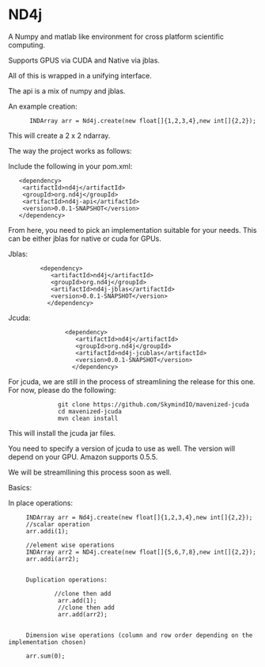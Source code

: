 ND4j
=========================================


A Numpy and matlab like environment for cross platform scientific computing. 

Supports GPUS via CUDA and Native via jblas.

All of this is wrapped in a unifying interface.

The api is a mix of numpy and jblas.




An example creation:

          INDArray arr = Nd4j.create(new float[]{1,2,3,4},new int[]{2,2});


This will create a 2 x 2 ndarray.


The way the project works as follows:


Include the following in your pom.xml:


       <dependency>
        <artifactId>nd4j</artifactId>
        <groupId>org.nd4j</groupId>
        <artifactId>nd4j-api</artifactId>
        <version>0.0.1-SNAPSHOT</version>
       </dependency>



From here, you need to pick an implementation suitable for your needs. This can be either jblas for native or cuda for GPUs.


Jblas:

             <dependency>
                <artifactId>nd4j</artifactId>
                <groupId>org.nd4j</groupId>
                <artifactId>nd4j-jblas</artifactId>
                <version>0.0.1-SNAPSHOT</version>
               </dependency>

Jcuda:

                    <dependency>
                       <artifactId>nd4j</artifactId>
                       <groupId>org.nd4j</groupId>
                       <artifactId>nd4j-jcublas</artifactId>
                       <version>0.0.1-SNAPSHOT</version>
                      </dependency>

For jcuda, we are still in the process of streamlining the release for this one. For now, please do the following:


                  git clone https://github.com/SkymindIO/mavenized-jcuda
                  cd mavenized-jcuda
                  mvn clean install


This will install the jcuda jar files.

You need to specify a version of jcuda to use as well. The version will depend on your GPU. Amazon supports 0.5.5.


We will be streamllining this process soon as well. 




Basics:



In place operations:


         INDArray arr = Nd4j.create(new float[]{1,2,3,4},new int[]{2,2});
         //scalar operation
         arr.addi(1);

         //element wise operations
         INDArray arr2 = ND4j.create(new float[]{5,6,7,8},new int[]{2,2});
         arr.addi(arr2);
 
       
         Duplication operations:
                
                 //clone then add
                  arr.add(1);
                  //clone then add
                  arr.add(arr2);
                 
        
         Dimension wise operations (column and row order depending on the implementation chosen)
         
         arr.sum(0);
         
       







